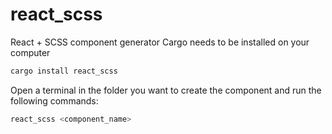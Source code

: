 # react_scss
React + SCSS component generator
Cargo needs to be installed on your computer
```bash
cargo install react_scss
```

Open a terminal in the folder you want to create the component and run the following commands:
```bash
react_scss <component_name>
```
